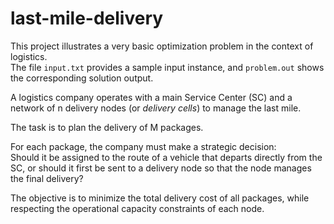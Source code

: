 # last-mile-delivery

This project illustrates a very basic optimization problem in the context of logistics.  
The file `input.txt` provides a sample input instance, and `problem.out` shows the corresponding solution output.

A logistics company operates with a main Service Center (SC) and a network of n delivery nodes (or *delivery cells*) to manage the last mile.

The task is to plan the delivery of M packages.

For each package, the company must make a strategic decision:  
Should it be assigned to the route of a vehicle that departs directly from the SC, or should it first be sent to a delivery node so that the node manages the final delivery?

The objective is to minimize the total delivery cost of all packages, while respecting the operational capacity constraints of each node.

